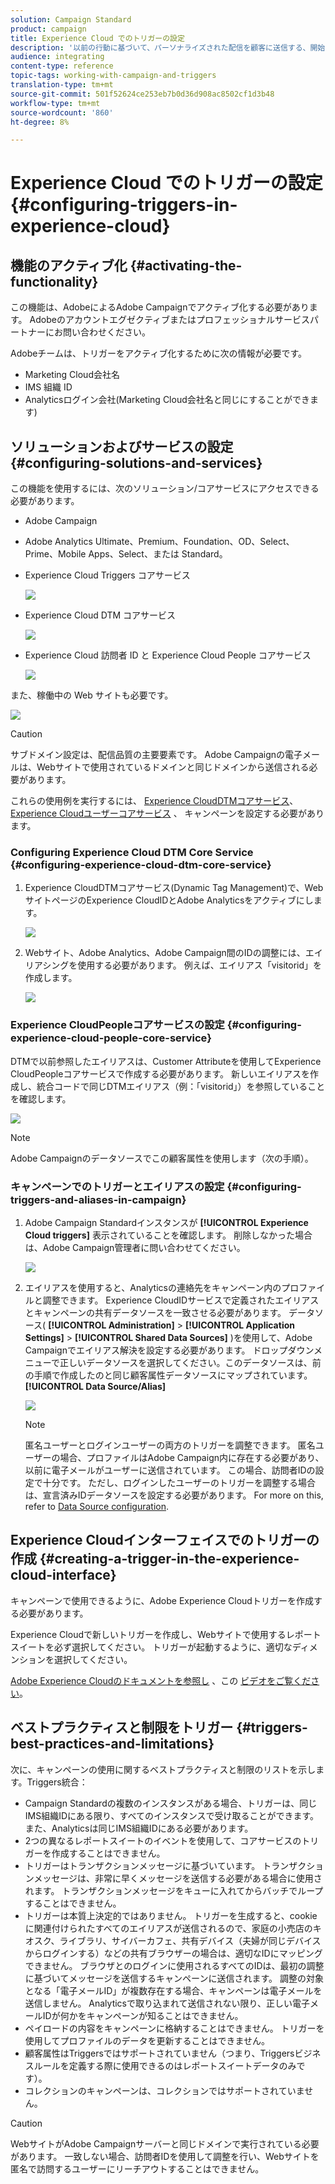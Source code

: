 ```yaml
---
solution: Campaign Standard
product: campaign
title: Experience Cloud でのトリガーの設定
description: '以前の行動に基づいて、パーソナライズされた配信を顧客に送信する、開始へのAdobe Experience Cloudトリガー統合の設定方法を説明します。 '
audience: integrating
content-type: reference
topic-tags: working-with-campaign-and-triggers
translation-type: tm+mt
source-git-commit: 501f52624ce253eb7b0d36d908ac8502cf1d3b48
workflow-type: tm+mt
source-wordcount: '860'
ht-degree: 8%

---
```



# Experience Cloud でのトリガーの設定{#configuring-triggers-in-experience-cloud}

## 機能のアクティブ化 {#activating-the-functionality}

この機能は、AdobeによるAdobe Campaignでアクティブ化する必要があります。 Adobeのアカウントエグゼクティブまたはプロフェッショナルサービスパートナーにお問い合わせください。

Adobeチームは、トリガーをアクティブ化するために次の情報が必要です。

* Marketing Cloud会社名
* IMS 組織 ID
* Analyticsログイン会社(Marketing Cloud会社名と同じにすることができます)

## ソリューションおよびサービスの設定 {#configuring-solutions-and-services}

この機能を使用するには、次のソリューション/コアサービスにアクセスできる必要があります。

* Adobe Campaign
* Adobe Analytics Ultimate、Premium、Foundation、OD、Select、Prime、Mobile Apps、Select、または Standard。
* Experience Cloud Triggers コアサービス

   ![](assets/trigger_uc_prereq_1.png)

* Experience Cloud DTM コアサービス

   ![](assets/trigger_uc_prereq_2.png)

* Experience Cloud 訪問者 ID と Experience Cloud People コアサービス

   ![](assets/trigger_uc_prereq_3.png)

また、稼働中の Web サイトも必要です。

![](assets/trigger_uc_prereq_4.png)

>[!CAUTION]
>
>サブドメイン設定は、配信品質の主要要素です。 Adobe Campaignの電子メールは、Webサイトで使用されているドメインと同じドメインから送信される必要があります。

これらの使用例を実行するには、 [Experience CloudDTMコアサービス](#configuring-experience-cloud-dtm-core-service)、 [Experience Cloudユーザーコアサービス](#configuring-experience-cloud-people-core-service) 、 [](#configuring-triggers-and-aliases-in-campaign) キャンペーンを設定する必要があります。

### Configuring Experience Cloud DTM Core Service {#configuring-experience-cloud-dtm-core-service}

1. Experience CloudDTMコアサービス(Dynamic Tag Management)で、WebサイトページのExperience CloudIDとAdobe Analyticsをアクティブにします。

   ![](assets/trigger_uc_conf_1.png)

1. Webサイト、Adobe Analytics、Adobe Campaign間のIDの調整には、エイリアシングを使用する必要があります。 例えば、エイリアス「visitorid」を作成します。

   ![](assets/trigger_uc_conf_2.png)

### Experience CloudPeopleコアサービスの設定 {#configuring-experience-cloud-people-core-service}

DTMで以前参照したエイリアスは、Customer Attributeを使用してExperience CloudPeopleコアサービスで作成する必要があります。 新しいエイリアスを作成し、統合コードで同じDTMエイリアス（例：「visitorid」）を参照していることを確認します。

![](assets/trigger_uc_conf_3.png)

>[!NOTE]
>
>Adobe Campaignのデータソースでこの顧客属性を使用します（次の手順）。

### キャンペーンでのトリガーとエイリアスの設定 {#configuring-triggers-and-aliases-in-campaign}

1. Adobe Campaign Standardインスタンスが **[!UICONTROL Experience Cloud triggers]** 表示されていることを確認します。 削除しなかった場合は、Adobe Campaign管理者に問い合わせてください。

   ![](assets/remarketing_1.png)

1. エイリアスを使用すると、Analyticsの連絡先をキャンペーン内のプロファイルと調整できます。 Experience CloudIDサービスで定義されたエイリアスとキャンペーンの共有データソースを一致させる必要があります。 データソース( **[!UICONTROL Administration]** > **[!UICONTROL Application Settings]** > **[!UICONTROL Shared Data Sources]** )を使用して、Adobe Campaignでエイリアス解決を設定する必要があります。 ドロップダウンメニューで正しいデータソースを選択してください。このデータソースは、前の手順で作成したのと同じ顧客属性データソースにマップされています。 **[!UICONTROL Data Source/Alias]**

   ![](assets/trigger_uc_conf_5.png)

   >[!NOTE]
   >
   >匿名ユーザーとログインユーザーの両方のトリガーを調整できます。 匿名ユーザーの場合、プロファイルはAdobe Campaign内に存在する必要があり、以前に電子メールがユーザーに送信されています。 この場合、訪問者IDの設定で十分です。 ただし、ログインしたユーザーのトリガーを調整する場合は、宣言済みIDデータソースを設定する必要があります。 For more on this, refer to [Data Source configuration](../../integrating/using/provisioning-and-configuring-integration-with-audience-manager-or-people-core-service.md#step-2--configure-the-data-sources).

## Experience Cloudインターフェイスでのトリガーの作成 {#creating-a-trigger-in-the-experience-cloud-interface}

キャンペーンで使用できるように、Adobe Experience Cloudトリガーを作成する必要があります。

Experience Cloudで新しいトリガーを作成し、Webサイトで使用するレポートスイートを必ず選択してください。 トリガーが起動するように、適切なディメンションを選択してください。

[Adobe Experience Cloudのドキュメントを参照し](https://docs.adobe.com/content/help/ja-JP/core-services/interface/activation/triggers.html) 、この [ビデオをご覧ください](https://helpx.adobe.com/marketing-cloud/how-to/email-marketing.html#step-two)。

## ベストプラクティスと制限をトリガー {#triggers-best-practices-and-limitations}

次に、キャンペーンの使用に関するベストプラクティスと制限のリストを示します。Triggers統合：

* Campaign Standardの複数のインスタンスがある場合、トリガーは、同じIMS組織IDにある限り、すべてのインスタンスで受け取ることができます。 また、Analyticsは同じIMS組織IDにある必要があります。
* 2つの異なるレポートスイートのイベントを使用して、コアサービスのトリガーを作成することはできません。
* トリガーはトランザクションメッセージに基づいています。 トランザクションメッセージは、非常に早くメッセージを送信する必要がある場合に使用されます。 トランザクションメッセージをキューに入れてからバッチでループすることはできません。
* トリガーは本質上決定的ではありません。 トリガーを生成すると、cookieに関連付けられたすべてのエイリアスが送信されるので、家庭の小売店のキオスク、ライブラリ、サイバーカフェ、共有デバイス（夫婦が同じデバイスからログインする）などの共有ブラウザーの場合は、適切なIDにマッピングできません。 ブラウザとのログインに使用されるすべてのIDは、最初の調整に基づいてメッセージを送信するキャンペーンに送信されます。 調整の対象となる「電子メールID」が複数存在する場合、キャンペーンは電子メールを送信しません。 Analyticsで取り込まれて送信されない限り、正しい電子メールIDが何かをキャンペーンが知ることはできません。
* ペイロードの内容をキャンペーンに格納することはできません。 トリガーを使用してプロファイルのデータを更新することはできません。
* 顧客属性はTriggersではサポートされていません（つまり、Triggersビジネスルールを定義する際に使用できるのはレポートスイートデータのみです）。
* コレクションのキャンペーンは、コレクションではサポートされていません。

>[!CAUTION]
>
>WebサイトがAdobe Campaignサーバーと同じドメインで実行されている必要があります。 一致しない場合、訪問者IDを使用して調整を行い、Webサイトを匿名で訪問するユーザーにリーチアウトすることはできません。

